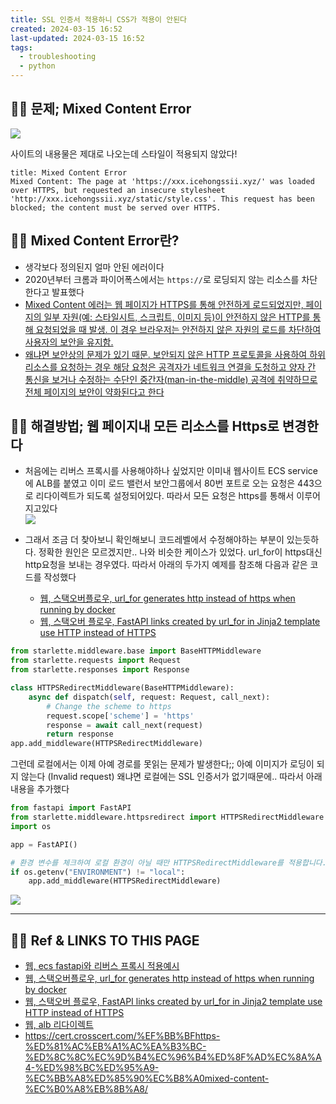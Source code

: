 ```yaml
---
title: SSL 인증서 적용하니 CSS가 적용이 안된다
created: 2024-03-15 16:52
last-updated: 2024-03-15 16:52
tags:
  - troubleshooting
  - python
---
```


## 👯‍♂️ 문제; Mixed Content Error

![](https://i.imgur.com/1AePkzE.png)

사이트의 내용물은 제대로 나오는데 스타일이 적용되지 않았다!

```ad-error
title: Mixed Content Error
Mixed Content: The page at 'https://xxx.icehongssii.xyz/' was loaded over HTTPS, but requested an insecure stylesheet 'http://xxx.icehongssii.xyz/static/style.css'. This request has been blocked; the content must be served over HTTPS.
```


## 👯‍♂️ Mixed Content Error란?

- 생각보다 정의된지 얼마 안된 에러이다
- 2020년부터 크롬과 파이어폭스에서는 `https://`로 로딩되지 않는 리소스를 차단한다고 발표했다
- [Mixed Content 에러는 웹 페이지가 HTTPS를 통해 안전하게 로드되었지만, 페이지의 일부 자원(예: 스타일시트, 스크립트, 이미지 등)이 안전하지 않은 HTTP를 통해 요청되었을 때 발생. 이 경우 브라우저는 안전하지 않은 자원의 로드를 차단하여 사용자의 보안을 유지함. ](https://cert.crosscert.com/%EF%BB%BFhttps-%ED%81%AC%EB%A1%AC%EA%B3%BC-%ED%8C%8C%EC%9D%B4%EC%96%B4%ED%8F%AD%EC%8A%A4-%ED%98%BC%ED%95%A9-%EC%BB%A8%ED%85%90%EC%B8%A0mixed-content-%EC%B0%A8%EB%8B%A8/)
- [왜냐면 보안상의 문제가 있기 때문. 보안되지 않은 HTTP 프로토콜을 사용하여 하위 리소스를 요청하는 경우 해당 요청은 공격자가 네트워크 연결을 도청하고 양자 간 통신을 보거나 수정하는 수단인 중간자(man-in-the-middle) 공격에 취약하므로 전체 페이지의 보안이 약화된다고 한다](https://cert.crosscert.com/%EF%BB%BFhttps-%ED%81%AC%EB%A1%AC%EA%B3%BC-%ED%8C%8C%EC%9D%B4%EC%96%B4%ED%8F%AD%EC%8A%A4-%ED%98%BC%ED%95%A9-%EC%BB%A8%ED%85%90%EC%B8%A0mixed-content-%EC%B0%A8%EB%8B%A8/)



## 👯‍♂️ 해결방법; 웹 페이지내 모든 리소스를 Https로 변경한다

- 처음에는 리버스 프록시를 사용해야하나 싶었지만 이미내 웹사이트 ECS service에 ALB를 붙였고 이미 로드 밸런서 보안그룹에서 80번 포트로 오는 요청은 443으로 리다이렉트가 되도록 설정되어있다. 따라서 모든 요청은 https를 통해서 이루어지고있다  
![](https://i.imgur.com/RLMxmaB.png)

- 그래서 조금 더 찾아보니  확인해보니 코드레벨에서 수정해야하는 부분이 있는듯하다. 정확한 원인은 모르겠지만.. 나와 비슷한 케이스가 있었다. url_for이 https대신 http요청을 보내는 경우였다. 따라서 아래의 두가지 예제를 참조해 다음과 같은 코드를 작성했다 
	- [웹, 스택오버플로우, url_for generates http instead of https when running by docker](https://stackoverflow.com/questions/51287411/flask-url-for-generates-http-instead-of-https-when-running-by-docker)
	- [웹, 스택오버 플로우, FastAPI links created by url_for in Jinja2 template use HTTP instead of HTTPS](https://stackoverflow.com/questions/70521784/fastapi-links-created-by-url-for-in-jinja2-template-use-http-instead-of-https)

```python
from starlette.middleware.base import BaseHTTPMiddleware
from starlette.requests import Request
from starlette.responses import Response

class HTTPSRedirectMiddleware(BaseHTTPMiddleware):
    async def dispatch(self, request: Request, call_next):
        # Change the scheme to https
        request.scope['scheme'] = 'https'
        response = await call_next(request)
        return response
app.add_middleware(HTTPSRedirectMiddleware)
```

그런데 로컬에서는 이제 아예 경로를 못읽는 문제가 발생한다;; 아예 이미지가 로딩이 되지 않는다 (Invalid request) 왜냐면 로컬에는 SSL 인증서가 없기때문에.. 따라서  아래 내용을 추가했다
```python
from fastapi import FastAPI
from starlette.middleware.httpsredirect import HTTPSRedirectMiddleware
import os

app = FastAPI()

# 환경 변수를 체크하여 로컬 환경이 아닐 때만 HTTPSRedirectMiddleware를 적용합니다.
if os.getenv("ENVIRONMENT") != "local":
    app.add_middleware(HTTPSRedirectMiddleware)
```

![](https://i.imgur.com/ohTywYl.png)



--- 

## 👯‍♂️ Ref & LINKS TO THIS PAGE

- [웹, ecs fastapi와 리버스 프록시 적용예시  ](https://www.miketheman.net/2021/12/28/container-to-container-communication/)
- [웹, 스택오버플로우, url_for generates http instead of https when running by docker](https://stackoverflow.com/questions/51287411/flask-url-for-generates-http-instead-of-https-when-running-by-docker)
- [웹, 스택오버 플로우, FastAPI links created by url_for in Jinja2 template use HTTP instead of HTTPS](https://stackoverflow.com/questions/70521784/fastapi-links-created-by-url-for-in-jinja2-template-use-http-instead-of-https)
- [웹, alb 리다이렉트](https://stackoverflow.com/questions/70521784/fastapi-links-created-by-url-for-in-jinja2-template-use-http-instead-of-https)
- https://cert.crosscert.com/%EF%BB%BFhttps-%ED%81%AC%EB%A1%AC%EA%B3%BC-%ED%8C%8C%EC%9D%B4%EC%96%B4%ED%8F%AD%EC%8A%A4-%ED%98%BC%ED%95%A9-%EC%BB%A8%ED%85%90%EC%B8%A0mixed-content-%EC%B0%A8%EB%8B%A8/
